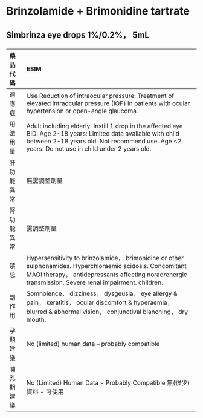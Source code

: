 # Brinzolamide + Brimonidine tartrate

## Simbrinza eye drops 1%/0.2%， 5mL

##### 

| 藥品代碼   | ESIM                                                                                                                                                                                                                 |
|:-----------|:---------------------------------------------------------------------------------------------------------------------------------------------------------------------------------------------------------------------|
| 適應症     | Use Reduction of intraocular pressure: Treatment of elevated intraocular pressure (IOP) in patients with ocular hypertension or open-angle glaucoma.                                                                 |
| 用法用量   | Adult including elderly: Instill 1 drop in the affected eye BID. Age 2-18 years: Limited data available with child between 2-18 years old. Not recommend use. Age <2 years: Do not use in child under 2 years old.   |
| 肝功能異常 | 無需調整劑量                                                                                                                                                                                                         |
| 腎功能異常 | 需調整劑量                                                                                                                                                                                                           |
| 禁忌       | Hypersensitivity to brinzolamide， brimonidine or other sulphonamides. Hyperchloraemic acidosis. Concomitant MAOI therapy， antidepressants affecting noradrenergic transmission. Severe renal impairment. children. |
| 副作用     | Somnolence， dizziness， dysgeusia， eye allergy & pain， keratitis， ocular discomfort & hyperaemia， blurred & abnormal vision， conjunctival blanching， dry mouth.                                               |
| 孕期建議   | No (limited) human data – probably compatible                                                                                                                                                                        |
| 哺乳期建議 | No (Limited) Human Data - Probably Compatible 無(很少)資料 - 可使用                                                                                                                                                  |

